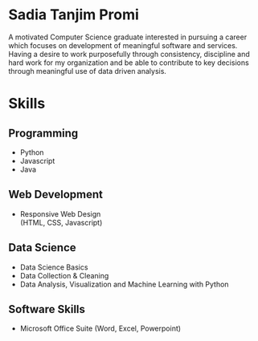 # Sadia Tanjim Promi

A motivated Computer Science graduate interested in pursuing a career which focuses on development of meaningful software and services. Having a desire to work purposefully through consistency, discipline and hard work for my organization and be able to contribute to key decisions through meaningful use of data driven analysis.

# Skills

## Programming

* Python
* Javascript
* Java

## Web Development

* Responsive Web Design  
(HTML, CSS, Javascript)

## Data Science

* Data Science Basics
* Data Collection & Cleaning
* Data Analysis, Visualization and Machine Learning with Python

## Software Skills

* Microsoft Office Suite (Word, Excel, Powerpoint)

